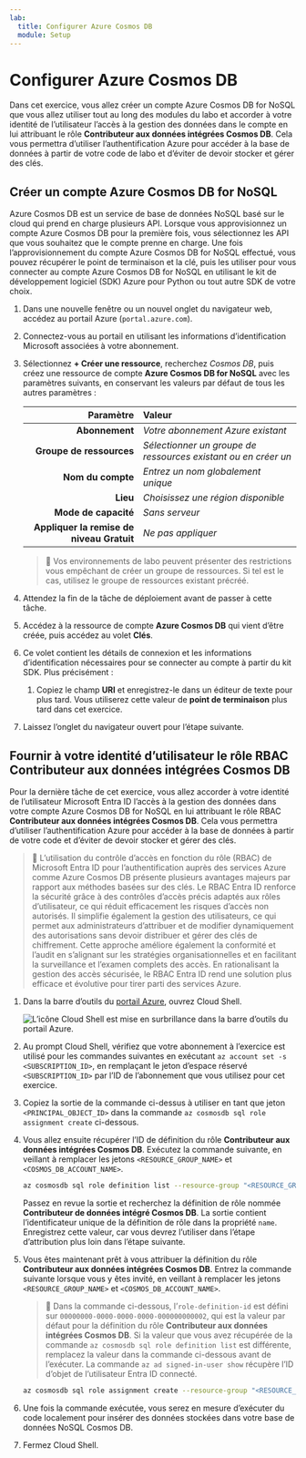 ```yaml
---
lab:
  title: Configurer Azure Cosmos DB
  module: Setup
---
```


# Configurer Azure Cosmos DB

Dans cet exercice, vous allez créer un compte Azure Cosmos DB for NoSQL que vous allez utiliser tout au long des modules du labo et accorder à votre identité de l’utilisateur l’accès à la gestion des données dans le compte en lui attribuant le rôle **Contributeur aux données intégrées Cosmos DB**. Cela vous permettra d’utiliser l’authentification Azure pour accéder à la base de données à partir de votre code de labo et d’éviter de devoir stocker et gérer des clés.

## Créer un compte Azure Cosmos DB for NoSQL

Azure Cosmos DB est un service de base de données NoSQL basé sur le cloud qui prend en charge plusieurs API. Lorsque vous approvisionnez un compte Azure Cosmos DB pour la première fois, vous sélectionnez les API que vous souhaitez que le compte prenne en charge. Une fois l’approvisionnement du compte Azure Cosmos DB for NoSQL effectué, vous pouvez récupérer le point de terminaison et la clé, puis les utiliser pour vous connecter au compte Azure Cosmos DB for NoSQL en utilisant le kit de développement logiciel (SDK) Azure pour Python ou tout autre SDK de votre choix.

1. Dans une nouvelle fenêtre ou un nouvel onglet du navigateur web, accédez au portail Azure (``portal.azure.com``).

1. Connectez-vous au portail en utilisant les informations d’identification Microsoft associées à votre abonnement.

1. Sélectionnez **+ Créer une ressource**, recherchez *Cosmos DB*, puis créez une ressource de compte **Azure Cosmos DB for NoSQL** avec les paramètres suivants, en conservant les valeurs par défaut de tous les autres paramètres :

    | **Paramètre** | **Valeur** |
    | ---: | :--- |
    | **Abonnement** | *Votre abonnement Azure existant* |
    | **Groupe de ressources** | *Sélectionner un groupe de ressources existant ou en créer un* |
    | **Nom du compte** | *Entrez un nom globalement unique* |
    | **Lieu** | *Choisissez une région disponible* |
    | **Mode de capacité** | *Sans serveur* |
    | **Appliquer la remise de niveau Gratuit** | *Ne pas appliquer* |

    > &#128221; Vos environnements de labo peuvent présenter des restrictions vous empêchant de créer un groupe de ressources. Si tel est le cas, utilisez le groupe de ressources existant précréé.

1. Attendez la fin de la tâche de déploiement avant de passer à cette tâche.

1. Accédez à la ressource de compte **Azure Cosmos DB** qui vient d’être créée, puis accédez au volet **Clés**.

1. Ce volet contient les détails de connexion et les informations d’identification nécessaires pour se connecter au compte à partir du kit SDK. Plus précisément :

    1. Copiez le champ **URI** et enregistrez-le dans un éditeur de texte pour plus tard. Vous utiliserez cette valeur de **point de terminaison** plus tard dans cet exercice.

1. Laissez l’onglet du navigateur ouvert pour l’étape suivante.

## Fournir à votre identité d’utilisateur le rôle RBAC Contributeur aux données intégrées Cosmos DB

Pour la dernière tâche de cet exercice, vous allez accorder à votre identité de l’utilisateur Microsoft Entra ID l’accès à la gestion des données dans votre compte Azure Cosmos DB for NoSQL en lui attribuant le rôle RBAC **Contributeur aux données intégrées Cosmos DB**. Cela vous permettra d’utiliser l’authentification Azure pour accéder à la base de données à partir de votre code et d’éviter de devoir stocker et gérer des clés.

> &#128221; L’utilisation du contrôle d’accès en fonction du rôle (RBAC) de Microsoft Entra ID pour l’authentification auprès des services Azure comme Azure Cosmos DB présente plusieurs avantages majeurs par rapport aux méthodes basées sur des clés. Le RBAC Entra ID renforce la sécurité grâce à des contrôles d’accès précis adaptés aux rôles d’utilisateur, ce qui réduit efficacement les risques d’accès non autorisés. Il simplifie également la gestion des utilisateurs, ce qui permet aux administrateurs d’attribuer et de modifier dynamiquement des autorisations sans devoir distribuer et gérer des clés de chiffrement. Cette approche améliore également la conformité et l’audit en s’alignant sur les stratégies organisationnelles et en facilitant la surveillance et l’examen complets des accès. En rationalisant la gestion des accès sécurisée, le RBAC Entra ID rend une solution plus efficace et évolutive pour tirer parti des services Azure.

1. Dans la barre d’outils du [portail Azure](https://portal.azure.com), ouvrez Cloud Shell.

    ![L’icône Cloud Shell est mise en surbrillance dans la barre d’outils du portail Azure.](media/azure-portal-toolbar-cloud-shell.png)

1. Au prompt Cloud Shell, vérifiez que votre abonnement à l’exercice est utilisé pour les commandes suivantes en exécutant `az account set -s <SUBSCRIPTION_ID>`, en remplaçant le jeton d’espace réservé `<SUBSCRIPTION_ID>` par l’ID de l’abonnement que vous utilisez pour cet exercice.

1. Copiez la sortie de la commande ci-dessus à utiliser en tant que jeton `<PRINCIPAL_OBJECT_ID>` dans la commande `az cosmosdb sql role assignment create` ci-dessous.

1. Vous allez ensuite récupérer l’ID de définition du rôle **Contributeur aux données intégrées Cosmos DB**. Exécutez la commande suivante, en veillant à remplacer les jetons `<RESOURCE_GROUP_NAME>` et `<COSMOS_DB_ACCOUNT_NAME>`.

    ```bash
    az cosmosdb sql role definition list --resource-group "<RESOURCE_GROUP_NAME>" --account-name "<COSMOS_DB_ACCOUNT_NAME>"
    ```

    Passez en revue la sortie et recherchez la définition de rôle nommée **Contributeur de données intégré Cosmos DB**. La sortie contient l’identificateur unique de la définition de rôle dans la propriété `name`. Enregistrez cette valeur, car vous devrez l’utiliser dans l’étape d’attribution plus loin dans l’étape suivante.

1. Vous êtes maintenant prêt à vous attribuer la définition du rôle **Contributeur aux données intégrées Cosmos DB**. Entrez la commande suivante lorsque vous y êtes invité, en veillant à remplacer les jetons `<RESOURCE_GROUP_NAME>` et `<COSMOS_DB_ACCOUNT_NAME>`.

    > &#128221; Dans la commande ci-dessous, l’`role-definition-id` est défini sur `00000000-0000-0000-0000-000000000002`, qui est la valeur par défaut pour la définition du rôle **Contributeur aux données intégrées Cosmos DB**. Si la valeur que vous avez récupérée de la commande `az cosmosdb sql role definition list` est différente, remplacez la valeur dans la commande ci-dessous avant de l’exécuter. La commande `az ad signed-in-user show` récupère l’ID d’objet de l’utilisateur Entra ID connecté.

    ```bash
    az cosmosdb sql role assignment create --resource-group "<RESOURCE_GROUP_NAME>" --account-name "<COSMOS_DB_ACCOUNT_NAME>" --role-definition-id "00000000-0000-0000-0000-000000000002" --principal-id $(az ad signed-in-user show --query id -o tsv) --scope "/"
    ```

1. Une fois la commande exécutée, vous serez en mesure d’exécuter du code localement pour insérer des données stockées dans votre base de données NoSQL Cosmos DB.

1. Fermez Cloud Shell.
